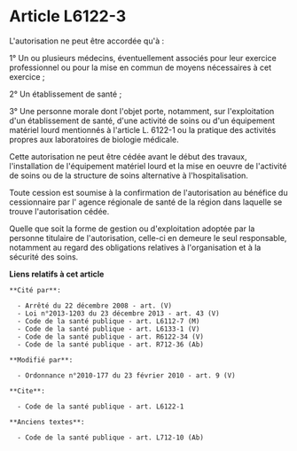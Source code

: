# Article L6122-3

L'autorisation ne peut être accordée qu'à : 

1° Un ou plusieurs médecins, éventuellement associés pour leur exercice professionnel ou pour la mise en commun de moyens
nécessaires à cet exercice ; 

2° Un établissement de santé ; 

3° Une personne morale dont l'objet porte, notamment, sur l'exploitation d'un établissement de santé, d'une activité de soins
ou d'un équipement matériel lourd mentionnés à l'article L. 6122-1 ou la pratique des activités propres aux laboratoires de
biologie médicale. 

Cette autorisation ne peut être cédée avant le début des travaux, l'installation de l'équipement matériel lourd et la mise en
oeuvre de l'activité de soins ou de la structure de soins alternative à l'hospitalisation. 

Toute cession est soumise à la confirmation de l'autorisation au bénéfice du cessionnaire par l'     agence régionale de
santé de la région dans laquelle se trouve l'autorisation cédée. 

Quelle que soit la forme de gestion ou d'exploitation adoptée par la personne titulaire de l'autorisation, celle-ci en
demeure le seul responsable, notamment au regard des obligations relatives à l'organisation et à la sécurité des soins.

**Liens relatifs à cet article**

	**Cité par**:

	  - Arrêté du 22 décembre 2008 - art. (V)
	  - Loi n°2013-1203 du 23 décembre 2013 - art. 43 (V)
	  - Code de la santé publique - art. L6112-7 (M)
	  - Code de la santé publique - art. L6133-1 (V)
	  - Code de la santé publique - art. R6122-34 (V)
	  - Code de la santé publique - art. R712-36 (Ab)

	**Modifié par**:

	  - Ordonnance n°2010-177 du 23 février 2010 - art. 9 (V)

	**Cite**:

	  - Code de la santé publique - art. L6122-1

	**Anciens textes**:

	  - Code de la santé publique - art. L712-10 (Ab)

